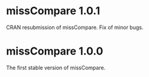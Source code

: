 # missCompare 1.0.1
CRAN resubmission of missCompare. Fix of minor bugs.

# missCompare 1.0.0
The first stable version of missCompare.
